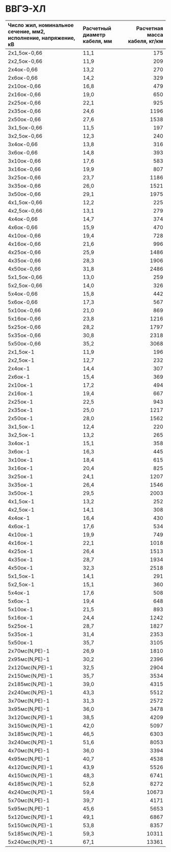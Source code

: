# ВВГЭ-ХЛ

| Число жил, номинальное сечение, мм2, исполнение, напряжение, кВ   | Расчетный диаметр кабеля, мм   |   Расчетная масса кабеля, кг/км |
|:------------------------------------------------------------------|:-------------------------------|--------------------------------:|
| 2х1,5ок-0,66                                                      | 11,1                           |                             175 |
| 2х2,5ок-0,66                                                      | 11,9                           |                             209 |
| 2х4ок-0,66                                                        | 13,2                           |                             270 |
| 2х6ок-0,66                                                        | 14,2                           |                             329 |
| 2х10ок-0,66                                                       | 16,8                           |                             479 |
| 2х16ок-0,66                                                       | 19,0                           |                             650 |
| 2х25ок-0,66                                                       | 22,1                           |                             925 |
| 2х35ок-0,66                                                       | 24,6                           |                            1196 |
| 2х50ок-0,66                                                       | 27,6                           |                            1538 |
| 3х1,5ок-0,66                                                      | 11,5                           |                             197 |
| 3х2,5ок-0,66                                                      | 12,3                           |                             240 |
| 3х4ок-0,66                                                        | 13,8                           |                             316 |
| 3х6ок-0,66                                                        | 14,8                           |                             393 |
| 3х10ок-0,66                                                       | 17,6                           |                             583 |
| 3х16ок-0,66                                                       | 19,9                           |                             807 |
| 3х25ок-0,66                                                       | 23,7                           |                            1186 |
| 3х35ок-0,66                                                       | 26,0                           |                            1521 |
| 3х50ок-0,66                                                       | 29,1                           |                            1975 |
| 4х1,5ок-0,66                                                      | 12,2                           |                             225 |
| 4х2,5ок-0,66                                                      | 13,1                           |                             279 |
| 4х4ок-0,66                                                        | 14,7                           |                             374 |
| 4х6ок-0,66                                                        | 15,9                           |                             470 |
| 4х10ок-0,66                                                       | 19,4                           |                             728 |
| 4х16ок-0,66                                                       | 21,6                           |                             996 |
| 4х25ок-0,66                                                       | 25,9                           |                            1486 |
| 4х35ок-0,66                                                       | 28,3                           |                            1906 |
| 4х50ок-0,66                                                       | 31,8                           |                            2486 |
| 5х1,5ок-0,66                                                      | 13,0                           |                             259 |
| 5х2,5ок-0,66                                                      | 14,0                           |                             326 |
| 5х4ок-0,66                                                        | 15,8                           |                             442 |
| 5х6ок-0,66                                                        | 17,3                           |                             567 |
| 5х10ок-0,66                                                       | 21,0                           |                             869 |
| 5х16ок-0,66                                                       | 23,8                           |                            1216 |
| 5х25ок-0,66                                                       | 28,2                           |                            1797 |
| 5х35ок-0,66                                                       | 30,8                           |                            2318 |
| 5х50ок-0,66                                                       | 35,2                           |                            3068 |
| 2х1,5ок-1                                                         | 11,9                           |                             196 |
| 2х2,5ок-1                                                         | 12,7                           |                             232 |
| 2х4ок-1                                                           | 14,4                           |                             307 |
| 2х6ок-1                                                           | 15,4                           |                             369 |
| 2х10ок-1                                                          | 17,2                           |                             494 |
| 2х16ок-1                                                          | 19,4                           |                             667 |
| 2х25ок-1                                                          | 22,5                           |                             943 |
| 2х35ок-1                                                          | 25,0                           |                            1217 |
| 2х50ок-1                                                          | 28,0                           |                            1562 |
| 3х1,5ок-1                                                         | 12,4                           |                             220 |
| 3х2,5ок-1                                                         | 13,2                           |                             265 |
| 3х4ок-1                                                           | 15,1                           |                             358 |
| 3х6ок-1                                                           | 16,3                           |                             445 |
| 3х10ок-1                                                          | 18,4                           |                             615 |
| 3х16ок-1                                                          | 20,4                           |                             825 |
| 3х25ок-1                                                          | 24,1                           |                            1207 |
| 3х35ок-1                                                          | 26,4                           |                            1546 |
| 3х50ок-1                                                          | 29,5                           |                            2003 |
| 4х1,5ок-1                                                         | 13,2                           |                             252 |
| 4х2,5ок-1                                                         | 14,1                           |                             308 |
| 4х4ок-1                                                           | 16,4                           |                             430 |
| 4х6ок-1                                                           | 17,6                           |                             534 |
| 4х10ок-1                                                          | 19,9                           |                             749 |
| 4х16ок-1                                                          | 22,1                           |                            1018 |
| 4х25ок-1                                                          | 26,4                           |                            1513 |
| 4х35ок-1                                                          | 28,7                           |                            1934 |
| 4х50ок-1                                                          | 32,3                           |                            2518 |
| 5х1,5ок-1                                                         | 14,1                           |                             291 |
| 5х2,5ок-1                                                         | 15,1                           |                             360 |
| 5х4ок-1                                                           | 17,6                           |                             508 |
| 5х6ок-1                                                           | 19,4                           |                             648 |
| 5х10ок-1                                                          | 21,5                           |                             893 |
| 5х16ок-1                                                          | 24,4                           |                            1242 |
| 5х25ок-1                                                          | 28,7                           |                            1827 |
| 5х35ок-1                                                          | 31,4                           |                            2353 |
| 5х50ок-1                                                          | 35,7                           |                            3105 |
| 2х70мс(N,PE)-1                                                    | 26,9                           |                            1810 |
| 2х95мс(N,PE)-1                                                    | 30,2                           |                            2396 |
| 2х120мс(N,PE)-1                                                   | 32,5                           |                            2904 |
| 2х150мс(N,PE)-1                                                   | 35,7                           |                            3534 |
| 2х185мс(N,PE)-1                                                   | 39,0                           |                            4315 |
| 2х240мс(N,PE)-1                                                   | 43,3                           |                            5512 |
| 3х70мс(N,PE)-1                                                    | 31,3                           |                            2572 |
| 3х95мс(N,PE)-1                                                    | 36,0                           |                            3478 |
| 3х120мс(N,PE)-1                                                   | 38,5                           |                            4209 |
| 3х150мс(N,PE)-1                                                   | 42,0                           |                            5097 |
| 3х185мс(N,PE)-1                                                   | 46,5                           |                            6303 |
| 3х240мс(N,PE)-1                                                   | 51,6                           |                            8053 |
| 4х70мс(N,PE)-1                                                    | 36,0                           |                            3394 |
| 4х95мс(N,PE)-1                                                    | 40,7                           |                            4538 |
| 4х120мс(N,PE)-1                                                   | 43,9                           |                            5526 |
| 4х150мс(N,PE)-1                                                   | 48,3                           |                            6741 |
| 4х185мс(N,PE)-1                                                   | 52,8                           |                            8272 |
| 4х240мс(N,PE)-1                                                   | 59,4                           |                           10673 |
| 5х70мс(N,PE)-1                                                    | 39,7                           |                            4171 |
| 5х95мс(N,PE)-1                                                    | 45,6                           |                            5653 |
| 5х120мс(N,PE)-1                                                   | 49,1                           |                            6867 |
| 5х150мс(N,PE)-1                                                   | 53,8                           |                            8357 |
| 5х185мс(N,PE)-1                                                   | 59,3                           |                           10311 |
| 5х240мс(N,PE)-1                                                   | 67,1                           |                           13361 |